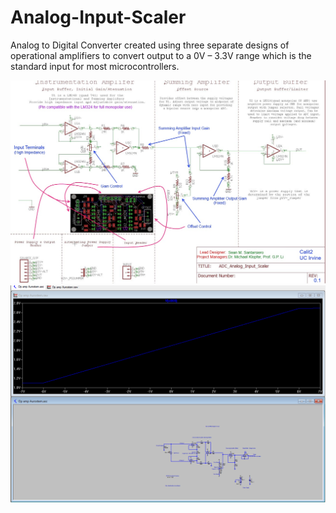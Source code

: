 # Analog-Input-Scaler
Analog to Digital Converter created using three separate designs of operational amplifiers to convert output to a 0V – 3.3V range which is the standard input for most microcontrollers.


![alt text](https://github.com/ssantars/Analog-Input-Scaler/blob/master/Presentation_Schematic_Layout.jpg)
![alt text](https://github.com/ssantars/Analog-Input-Scaler/blob/master/Simulation.png)
